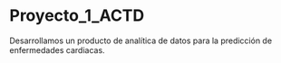 # Proyecto_1_ACTD
Desarrollamos un producto de analítica de datos para la predicción de enfermedades cardiacas. 
